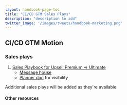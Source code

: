```yaml
---
layout: handbook-page-toc
title: "CI/CD GTM Sales Plays"
description: "description to add"
twitter_image: '/images/tweets/handbook-marketing.png'
---
```


## CI/CD GTM Motion 
### Sales plays

1. [Sales Playbook for Upsell Premium => Ultimate](/handbook/marketing/sales-plays-cicd/playbook-premium-to-ultimate/index.html.md)
   - [Message house](/handbook/marketing/sales-plays-cicd/message-house-premium-to-ultimate/index.html.md)
   - [Planner doc](/handbook/marketing/sales-plays-cicd/planner-premium-to-ultimate/index.html.md) for visibility

Additional sales plays will be added as they're available

#### Other resources
